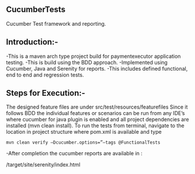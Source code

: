﻿## CucumberTests 

Cucumber Test framework and reporting. 
 
## Introduction:- 

-This is a maven arch type project build for paymentexecutor application testing.
-This is build using the BDD approach.
-Implemented using Cucumber, Java and Serenity for reports. 
-This includes defined functional, end to end and regression tests. 


## Steps for Execution:- 
 

The designed feature files are under src/test/resources/featurefiles 
Since it follows BDD the individual features or scenarios can be run from any IDE’s where cucumber for java plugin is enabled and all project dependencies are installed (mvn clean install). 
To run the tests from terminal, navigate to the location in project structure where pom.xml is available and type 

`mvn clean verify –Dcucumber.options=”—tags @FunctionalTests` 


-After completion the cucumber reports are available in : 

/target/site/serenity/index.html

 

 

 
